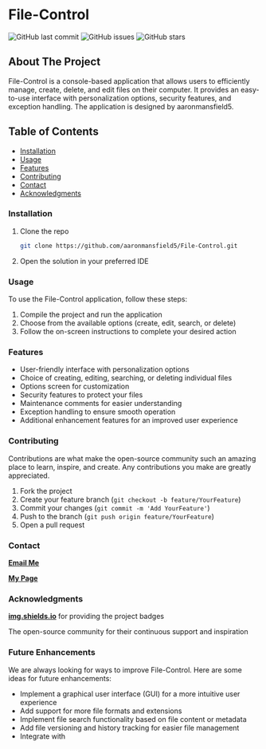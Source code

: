 # File-Control

![GitHub last commit](https://img.shields.io/github/last-commit/aaronmansfield5/File-Control)
![GitHub issues](https://img.shields.io/github/issues/aaronmansfield5/File-Control)
![GitHub stars](https://img.shields.io/github/stars/aaronmansfield5/File-Control)

## About The Project

File-Control is a console-based application that allows users to efficiently manage, create, delete, and edit files on their computer. It provides an easy-to-use interface with personalization options, security features, and exception handling. The application is designed by aaronmansfield5.

## Table of Contents

- [Installation](#installation)
- [Usage](#usage)
- [Features](#features)
- [Contributing](#contributing)
- [Contact](#contact)
- [Acknowledgments](#acknowledgments)

### Installation

1. Clone the repo
   ```sh
   git clone https://github.com/aaronmansfield5/File-Control.git
   ```
   
2. Open the solution in your preferred IDE

### Usage
To use the File-Control application, follow these steps:

1. Compile the project and run the application
2. Choose from the available options (create, edit, search, or delete)
3. Follow the on-screen instructions to complete your desired action

### Features

- User-friendly interface with personalization options
- Choice of creating, editing, searching, or deleting individual files
- Options screen for customization
- Security features to protect your files
- Maintenance comments for easier understanding
- Exception handling to ensure smooth operation
- Additional enhancement features for an improved user experience

### Contributing
Contributions are what make the open-source community such an amazing place to learn, inspire, and create. Any contributions you make are greatly appreciated.

1. Fork the project
2. Create your feature branch (`git checkout -b feature/YourFeature`)
3. Commit your changes (`git commit -m 'Add YourFeature'`)
4. Push to the branch (`git push origin feature/YourFeature`)
5. Open a pull request

### Contact
[**Email Me**](mailto:aaronmansfield12@gmail.com)

[**My Page**](https://github.com/aaronmansfield5)

### Acknowledgments
[**img.shields.io**](https://img.shields.io/) for providing the project badges

The open-source community for their continuous support and inspiration

### Future Enhancements
We are always looking for ways to improve File-Control. Here are some ideas for future enhancements:

- Implement a graphical user interface (GUI) for a more intuitive user experience
- Add support for more file formats and extensions
- Implement file search functionality based on file content or metadata
- Add file versioning and history tracking for easier file management
- Integrate with
